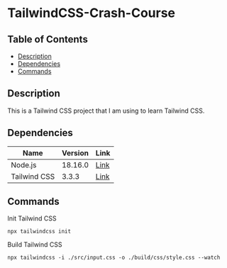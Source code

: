 # TailwindCSS-Crash-Course

## Table of Contents

-   [Description](#description)
-   [Dependencies](#dependencies)
-   [Commands](#commands)

## Description

This is a Tailwind CSS project that I am using to learn Tailwind CSS.

## Dependencies

| Name         | Version | Link                             |
| ------------ | ------- | -------------------------------- |
| Node.js      | 18.16.0 | [Link](https://nodejs.org/en/)   |
| Tailwind CSS | 3.3.3   | [Link](https://tailwindcss.com/) |

## Commands

Init Tailwind CSS

```
npx tailwindcss init
```

Build Tailwind CSS

```
npx tailwindcss -i ./src/input.css -o ./build/css/style.css --watch
```
